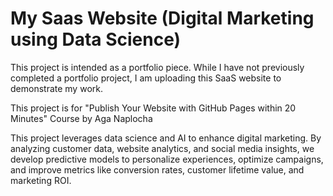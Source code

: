 # My Saas Website (Digital Marketing using Data Science)

This project is intended as a portfolio piece. While I have not previously completed a portfolio project, I am uploading this SaaS website to demonstrate my work.

This project is for "Publish Your Website with GitHub Pages within 20 Minutes" Course by Aga Naplocha

This project leverages data science and AI to enhance digital marketing. By analyzing customer data, website analytics, and social media insights, we develop predictive models to personalize experiences, optimize campaigns, and improve metrics like conversion rates, customer lifetime value, and marketing ROI.
